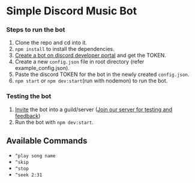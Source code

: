 # Simple Discord Music Bot

### Steps to run the bot
1. Clone the repo and cd into it.
2. `npm install` to install the dependencies.
3. [Create a bot on discord developer portal](CREATE_BOT.md) and get the TOKEN.
4. Create a new `config.json` file in root directory (refer example_config.json).
5. Paste the discord TOKEN for the bot in the newly created `config.json`.
6. `npm start` or `npm dev:start`(run with nodemon) to run the bot.

### Testing the bot
1. [Invite](CREATE_BOT.md) the bot into a guild/server ([Join our server for testing and feedback](https://discord.gg/yBB2bF))
2. Run the bot with `npm dev:start`.

## Available Commands
- `^play song name`
- `^skip`
- `^stop`
- `^seek 2:31`
